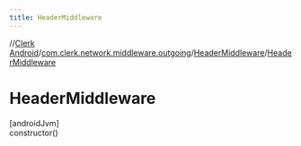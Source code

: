 ```yaml
---
title: HeaderMiddleware
---
```

//[Clerk Android](../../../index.html)/[com.clerk.network.middleware.outgoing](../index.html)/[HeaderMiddleware](index.html)/[HeaderMiddleware](-header-middleware.html)



# HeaderMiddleware



[androidJvm]\
constructor()




